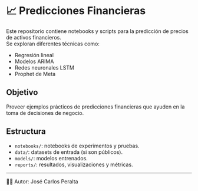 # 📈 Predicciones Financieras

Este repositorio contiene notebooks y scripts para la predicción de precios de activos financieros.  
Se exploran diferentes técnicas como:

- Regresión lineal
- Modelos ARIMA
- Redes neuronales LSTM
- Prophet de Meta

## Objetivo
Proveer ejemplos prácticos de predicciones financieras que ayuden en la toma de decisiones de negocio.

## Estructura
- `notebooks/`: notebooks de experimentos y pruebas.
- `data/`: datasets de entrada (si son públicos).
- `models/`: modelos entrenados.
- `reports/`: resultados, visualizaciones y métricas.

---
👨‍💻 Autor: José Carlos Peralta
